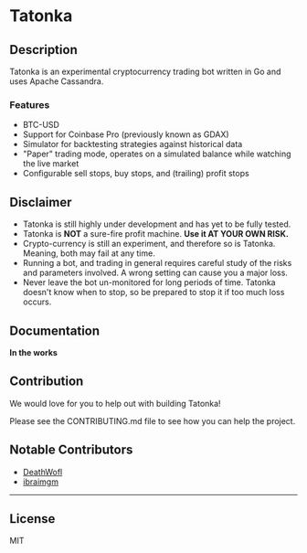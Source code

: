 # Tatonka

## Description

Tatonka is an experimental cryptocurrency trading bot written in Go and uses Apache Cassandra.

### Features

- BTC-USD
- Support for Coinbase Pro (previously known as GDAX)
- Simulator for backtesting strategies against historical data
- "Paper" trading mode, operates on a simulated balance while watching the live market
- Configurable sell stops, buy stops, and (trailing) profit stops

## Disclaimer

- Tatonka is still highly under development and has yet to be fully tested.
- Tatonka is **NOT** a sure-fire profit machine. **Use it AT YOUR OWN RISK.**
- Crypto-currency is still an experiment, and therefore so is Tatonka. Meaning, both may fail at any time.
- Running a bot, and trading in general requires careful study of the risks and parameters involved. A wrong setting can cause you a major loss.
- Never leave the bot un-monitored for long periods of time. Tatonka doesn't know when to stop, so be prepared to stop it if too much loss occurs.

## Documentation

**In the works**

## Contribution

We would love for you to help out with building Tatonka!

Please see the CONTRIBUTING.md file to see how you can help the project.

## Notable Contributors

- [DeathWofl](https://github.com/deathwofl)
- [ibraimgm](https://github.com/ibraimgm)

---

## License

MIT
